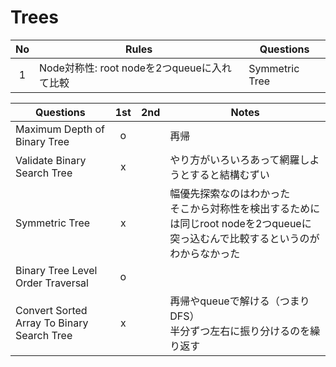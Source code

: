 # Trees

|  No  | Rules                                       | Questions      |
| :--: | ------------------------------------------- | -------------- |
|  1   | Node対称性: root nodeを2つqueueに入れて比較 | Symmetric Tree |

| Questions                    | 1st  | 2nd  | Notes       |
| ---------------------------- | :--: | :--: | ----------- |
| Maximum Depth of Binary Tree |  o   |      | 再帰 |
| Validate Binary Search Tree | x | | やり方がいろいろあって網羅しようとすると結構むずい |
| Symmetric Tree | x | | 幅優先探索なのはわかった<br />そこから対称性を検出するためには同じroot nodeを2つqueueに突っ込むんで比較するというのがわからなかった |
| Binary Tree Level Order Traversal | o | |  |
| Convert Sorted Array To Binary Search Tree | x | | 再帰やqueueで解ける（つまりDFS）<br />半分ずつ左右に振り分けるのを繰り返す |
